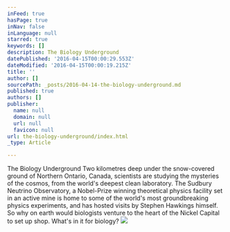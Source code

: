 ```yaml
---
inFeed: true
hasPage: true
inNav: false
inLanguage: null
starred: true
keywords: []
description: The Biology Underground
datePublished: '2016-04-15T00:00:29.553Z'
dateModified: '2016-04-15T00:00:19.215Z'
title: ''
author: []
sourcePath: _posts/2016-04-14-the-biology-underground.md
published: true
authors: []
publisher:
  name: null
  domain: null
  url: null
  favicon: null
url: the-biology-underground/index.html
_type: Article

---
```

The Biology Underground                                                                                                  Two kilometres deep under the snow-covered ground of Northern Ontario, Canada, scientists are studying the mysteries of the cosmos, from the world's deepest clean laboratory. The Sudbury Neutrino Observatory, a Nobel-Prize winning theoretical physics facility set in an active mine is home to some of the world's most groundbreaking physics experiments, and has hosted visits by Stephen Hawkings himself. So why on earth would biologists venture to the heart of the Nickel Capital to set up shop. What's in it for biology?
![](https://the-grid-user-content.s3-us-west-2.amazonaws.com/a9f68485-3af0-4d40-957a-90c5c043686a.png)